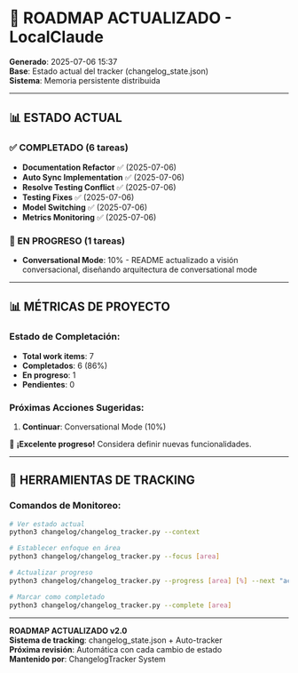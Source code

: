 # 🎯 ROADMAP ACTUALIZADO - LocalClaude

**Generado**: 2025-07-06 15:37  
**Base**: Estado actual del tracker (changelog_state.json)  
**Sistema**: Memoria persistente distribuida

---

## 📊 ESTADO ACTUAL

### **✅ COMPLETADO (6 tareas)**
- **Documentation Refactor** ✅ (2025-07-06)
- **Auto Sync Implementation** ✅ (2025-07-06)
- **Resolve Testing Conflict** ✅ (2025-07-06)
- **Testing Fixes** ✅ (2025-07-06)
- **Model Switching** ✅ (2025-07-06)
- **Metrics Monitoring** ✅ (2025-07-06)

### **🔄 EN PROGRESO (1 tareas)**
- **Conversational Mode**: 10% - README actualizado a visión conversacional, diseñando arquitectura de conversational mode

---

## 📊 MÉTRICAS DE PROYECTO

### **Estado de Completación:**
- **Total work items**: 7
- **Completados**: 6 (86%)
- **En progreso**: 1
- **Pendientes**: 0

### **Próximas Acciones Sugeridas:**
1. **Continuar**: Conversational Mode (10%)

🎉 **¡Excelente progreso!** Considera definir nuevas funcionalidades.

---

## 🔧 HERRAMIENTAS DE TRACKING

### **Comandos de Monitoreo:**
```bash
# Ver estado actual
python3 changelog/changelog_tracker.py --context

# Establecer enfoque en área
python3 changelog/changelog_tracker.py --focus [area]

# Actualizar progreso
python3 changelog/changelog_tracker.py --progress [area] [%] --next "acción"

# Marcar como completado
python3 changelog/changelog_tracker.py --complete [area]
```

---

**ROADMAP ACTUALIZADO v2.0**  
**Sistema de tracking**: changelog_state.json + Auto-tracker  
**Próxima revisión**: Automática con cada cambio de estado  
**Mantenido por**: ChangelogTracker System
